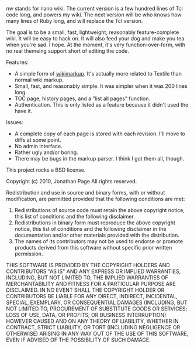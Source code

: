 *nw* stands for nano wiki. The current version is a few hundred lines of Tcl code long, and powers my wiki. The next version will be who knows how many lines of Ruby long, and will replace the Tcl version.

The goal is to be a small, fast, lightweight, reasonably feature-complete wiki. It will be easy to hack on. It will also feed your dog and make you tea when you're sad. I hope. At the moment, it's very function-over-form, with no real themeing support short of editing the code.

Features:

* A simple form of [wikimarkup](http://alt.jd-page.com/nw/wikimarkup). It's actually more related to Textile than normal wiki markup.
* Small, fast, and reasonably simple. It was simpler when it was 200 lines long.
* TOC page, history pages, and a "list all pages" function.
* Authentication. This is only listed as a feature because it didn't used the have it.

Issues:

* A complete copy of each page is stored with each revision. I'll move to diffs at some point.
* No admin interface.
* Rather ugly and/or boring.
* There may be bugs in the markup parser. I think I got them all, though.

This project rocks a BSD license.


Copyright (c) 2010, Jonathan Page All rights reserved.

Redistribution and use in source and binary forms, with or without modification, are permitted provided that the following conditions are met:

1. Redistributions of source code must retain the above copyright notice, this list of conditions and the following disclaimer.
2. Redistributions in binary form must reproduce the above copyright notice, this list of conditions and the following disclaimer in the documentation and/or other materials provided with the distribution.
3. The names of its contributors may not be used to endorse or promote products derived from this software without specific prior written permission.

THIS SOFTWARE IS PROVIDED BY THE COPYRIGHT HOLDERS AND CONTRIBUTORS "AS IS" AND ANY EXPRESS OR IMPLIED WARRANTIES, INCLUDING, BUT NOT LIMITED TO, THE IMPLIED WARRANTIES OF MERCHANTABILITY AND FITNESS FOR A PARTICULAR PURPOSE ARE DISCLAIMED. IN NO EVENT SHALL THE COPYRIGHT HOLDER OR CONTRIBUTORS BE LIABLE FOR ANY DIRECT, INDIRECT, INCIDENTAL, SPECIAL, EXEMPLARY, OR CONSEQUENTIAL DAMAGES (INCLUDING, BUT NOT LIMITED TO, PROCUREMENT OF SUBSTITUTE GOODS OR SERVICES; LOSS OF USE, DATA, OR PROFITS; OR BUSINESS INTERRUPTION) HOWEVER CAUSED AND ON ANY THEORY OF LIABILITY, WHETHER IN CONTRACT, STRICT LIABILITY, OR TORT (INCLUDING NEGLIGENCE OR OTHERWISE) ARISING IN ANY WAY OUT OF THE USE OF THIS SOFTWARE, EVEN IF ADVISED OF THE POSSIBILITY OF SUCH DAMAGE.
